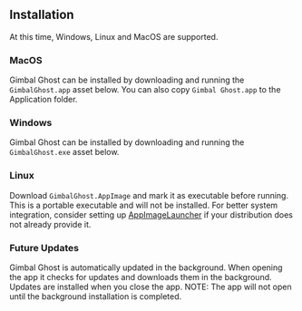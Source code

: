 ## Installation
At this time, Windows, Linux and MacOS are supported.

### MacOS
Gimbal Ghost can be installed by downloading and running the `GimbalGhost.app` asset below. You can also copy `Gimbal Ghost.app` to the Application folder.

### Windows
Gimbal Ghost can be installed by downloading and running the `GimbalGhost.exe` asset below.

### Linux
Download `GimbalGhost.AppImage` and mark it as executable before running. This is a portable executable and will not be installed. For better system integration, consider setting up [AppImageLauncher](https://github.com/TheAssassin/AppImageLauncher) if your distribution does not already provide it.

### Future Updates
Gimbal Ghost is automatically updated in the background. When opening the app it checks for updates and downloads them in the background. Updates are installed when you close the app. NOTE: The app will not open until the background installation is completed.

